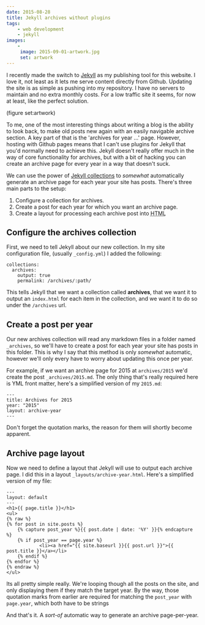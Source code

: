 ```yaml
---
date: 2015-08-28
title: Jekyll archives without plugins
tags:
    - web development
    - jekyll
images:
    -
     image: 2015-09-01-artwork.jpg
     set: artwork
---
```

I recently made the switch to [Jekyll](http://jekyllrb.com) as my publishing tool for this website. I love it, not least as it lets me serve content directly from Github. Updating the site is as simple as pushing into my repository. I have no servers to maintain and no extra monthly costs. For a low traffic site it seems, for now at least, like the perfect solution.

(figure set:artwork)

To me, one of the most interesting things about writing a blog is the ability to look back, to make old posts new again with an easily navigable archive section. A key part of that is the 'archives for year ...' page. However, hosting with Github pages means that I can't use plugins for Jekyll that you'd normally need to achieve this. Jekyll doesn't really offer much in the way of core functionality for archives, but with a bit of hacking you can create an archive page for every year in a way that doesn't suck.

We can use the power of [Jekyll collections](http://jekyllrb.com/docs/collections/) to _somewhat_ automatically generate an archive page for each year your site has posts. There's three main parts to the setup:

1. Configure a collection for archives.
2. Create a post for each year for which you want an archive page.
3. Create a layout for processing each archive post into <abbr title="Hyper Text Markup Language">HTML</abbr>

## Configure the archives collection
First, we need to tell Jekyll about our new collection. In my site configuration file, (usually `_config.yml`) I added the following:

```
collections:
  archives:
    output: true
    permalink: /archives/:path/
```

This tells Jekyll that we want a collection called **archives**, that we want it to output an `index.html` for each item in the collection, and we want it to do so under the `/archives` url.

## Create a post per year
Our new archives collection will read any markdown files in a folder named `_archives`, so we'll have to create a post for each year your site has posts in this folder. This is why I say that this method is only _somewhat_ automatic, however we'll only every have to worry about updating this once per year.

For example, if we want an archive page for 2015 at `archives/2015` we'd create the post `_archives/2015.md`. The only thing that's really required here is YML front matter, here's a simplified version of my `2015.md`:

```
---
title: Archives for 2015
year: "2015"
layout: archive-year
---
```

Don't forget the quotation marks, the reason for them will shortly become apparent.

## Archive page layout
Now we need to define a layout that Jekyll will use to output each archive page. I did this in a layout  `_layouts/archive-year.html`. Here's a simplified version of my file:

```
---
layout: default
---
<h1>{{ page.title }}</h1>
<ul>
{% raw %}
{% for post in site.posts %}
    {% capture post_year %}{{ post.date | date: '%Y' }}{% endcapture %}
    {% if post_year == page.year %}
            <li><a href="{{ site.baseurl }}{{ post.url }}">{{ post.title }}</a></li>       
    {% endif %}
{% endfor %}
{% endraw %}
</ul>
```

Its all pretty simple really. We're looping though all the posts on the site, and only displaying them if they match the target year. By the way, those quotation marks from earlier are required for matching the `post_year` with `page.year`, which both have to be strings

And that's it. A _sort-of_ automatic way to generate an archive page-per-year.
